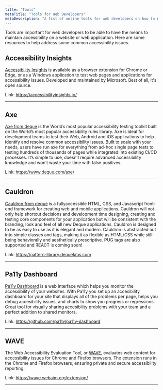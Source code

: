 ```yaml
---
title: "Tools"
metaTitle: "Tools for Web Developers"
metaDescription: "A list of online tools for web developers on how to maintain a focus on a11y when developing."
---
```


Tools are important for web developers to be able to have the means to maintain accessibility on a website or web application. Here are some resources to help address some common accessibility issues. 

## Accessibility Insights  
[Accessibility Insights](https://accessibilityinsights.io/) is available as a browser extension for Chrome or Edge, or as a Windows application to test web pages and applications for accessibility issues. Developed and maintained by Microsoft. Best of all, it's open source. 

Link: https://accessibilityinsights.io/ 
___  

## Axe  
[Axe from deque](https://www.deque.com/axe/) is the World’s most popular accessibility testing toolkit built on the World’s most popular accessibility rules library. Axe is ideal for development teams to test their Web, Android and iOS applications to help identify and resolve common accessibility issues. Built to scale with your needs, users have run axe for everything from ad-hoc single page tests to testing hundreds of thousands of pages while integrated into existing CI/CD processes. It’s simple to use, doesn’t require advanced accessibility knowledge and won’t waste your time with false positives.

Link: https://www.deque.com/axe/ 
___  

## Cauldron  
[Cauldron from deque](https://pattern-library.dequelabs.com/) is a fullyaccessible HTML, CSS, and Javascript front-end framework for creating web and mobile applications. Cauldron will not only help shortcut decisions and development time designing, creating and testing core components for your application but will be consistent with the branding, look and feel of all new Deque applications. Cauldron is designed to be as easy to use as it is elegant and modern. Cauldron is abstracted out into simple classes and tags, making it as flexible as HTML/CSS while still being behaviorally and aesthetically prescriptive. PUG tags are also supported and REACT is coming soon!

Link: https://pattern-library.dequelabs.com 
___  

## Pa11y Dashboard  
[Pa11y Dashboard](https://github.com/pa11y/pa11y-dashboard) is a web interface which helps you monitor the accessibility of your websites. With Pa11y you set up an accesibility dashboard for your site that displays all of the problems per page, helps you debug accesibility issues, and charts to show you progress or regressions. Great tool for visually sharing accesibility problems with your team and a perfect addition to shared monitors.

Link: https://github.com/pa11y/pa11y-dashboard 
___ 

## WAVE  
The Web Accessibility Evaluation Tool, or [WAVE](https://wave.webaim.org/extension), evaluates web content for accessibility issues for Chrome and Firefox browsers. The extension runs in the Chrome and Firefox browsers, ensuring private and secure accessibility reporting.

Link: https://wave.webaim.org/extension/
___  


